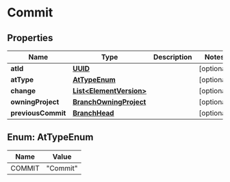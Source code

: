 

# Commit

## Properties

Name | Type | Description | Notes
------------ | ------------- | ------------- | -------------
**atId** | [**UUID**](UUID.md) |  |  [optional]
**atType** | [**AtTypeEnum**](#AtTypeEnum) |  |  [optional]
**change** | [**List&lt;ElementVersion&gt;**](ElementVersion.md) |  |  [optional]
**owningProject** | [**BranchOwningProject**](BranchOwningProject.md) |  |  [optional]
**previousCommit** | [**BranchHead**](BranchHead.md) |  |  [optional]



## Enum: AtTypeEnum

Name | Value
---- | -----
COMMIT | &quot;Commit&quot;



